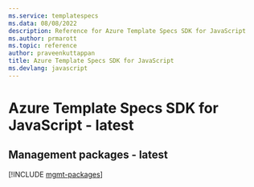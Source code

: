 ```yaml
---
ms.service: templatespecs
ms.data: 08/08/2022
description: Reference for Azure Template Specs SDK for JavaScript
ms.author: prmarott
ms.topic: reference
author: praveenkuttappan
title: Azure Template Specs SDK for JavaScript
ms.devlang: javascript
---
```

# Azure Template Specs SDK for JavaScript - latest

## Management packages - latest
[!INCLUDE [mgmt-packages](template-specs-mgmt-index.md)]